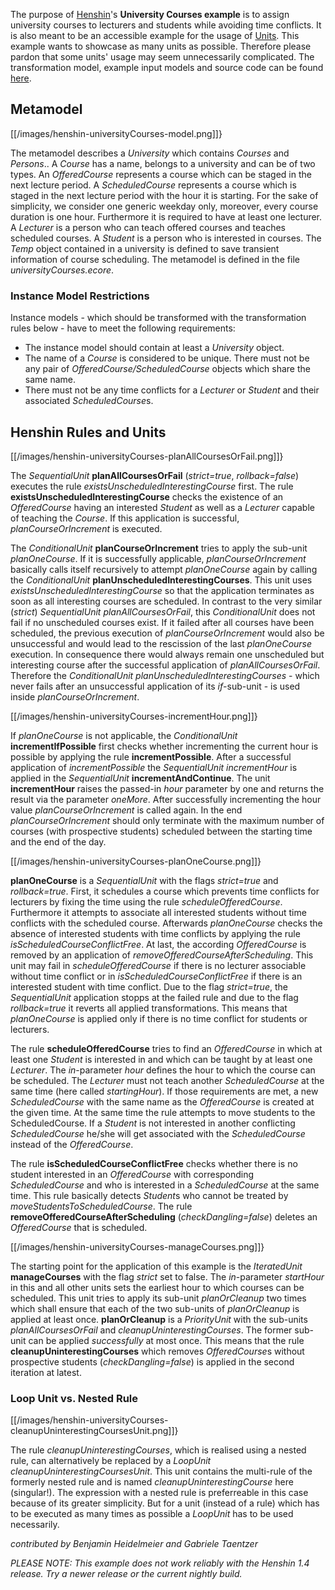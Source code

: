 
The purpose of [Henshin](Home "wikilink")\'s **University Courses
example** is to assign university courses to lecturers and students
while avoiding time conflicts. It is also meant to be an accessible
example for the usage of [Units](Units "wikilink"). This example
wants to showcase as many units as possible. Therefore please pardon
that some units\' usage may seem unnecessarily complicated. The
transformation model, example input models and source code can be found
[here](http://git.eclipse.org/c/henshin/org.eclipse.emft.henshin.git/tree/plugins/org.eclipse.emf.henshin.examples/src/org/eclipse/emf/henshin/examples/universitycourses).

## Metamodel

[[/images/henshin-universityCourses-model.png]]}

The metamodel describes a *University* which contains *Courses* and
*Persons*.. A *Course* has a name, belongs to a university and can be of
two types. An *OfferedCourse* represents a course which can be staged in
the next lecture period. A *ScheduledCourse* represents a course which
is staged in the next lecture period with the hour it is starting. For
the sake of simplicity, we consider one generic weekday only, moreover,
every course duration is one hour. Furthermore it is required to have at
least one lecturer. A *Lecturer* is a person who can teach offered
courses and teaches scheduled courses. A *Student* is a person who is
interested in courses. The *Temp* object contained in a university is
defined to save transient information of course scheduling. The
metamodel is defined in the file *universityCourses.ecore*.

### Instance Model Restrictions

Instance models - which should be transformed with the transformation
rules below - have to meet the following requirements:

-   The instance model should contain at least a *University* object.
-   The name of a *Course* is considered to be unique. There must not be
    any pair of *OfferedCourse/ScheduledCourse* objects which share the
    same name.
-   There must not be any time conflicts for a *Lecturer* or *Student*
    and their associated *ScheduledCourse*s.

## Henshin Rules and Units

[[/images/henshin-universityCourses-planAllCoursesOrFail.png]]}

The *SequentialUnit* **planAllCoursesOrFail** (*strict=true*,
*rollback=false*) executes the rule *existsUnscheduledInterestingCourse*
first. The rule **existsUnscheduledInterestingCourse** checks the
existence of an *OfferedCourse* having an interested *Student* as well
as a *Lecturer* capable of teaching the *Course*. If this application is
successful, *planCourseOrIncrement* is executed.

The *ConditionalUnit* **planCourseOrIncrement** tries to apply the
sub-unit *planOneCourse*. If it is successfully applicable,
*planCourseOrIncrement* basically calls itself recursively to attempt
*planOneCourse* again by calling the *ConditionalUnit*
**planUnscheduledInterestingCourses**. This unit uses
*existsUnscheduledInterestingCourse* so that the application terminates
as soon as all interesting courses are scheduled. In contrast to the
very similar (*strict*) *SequentialUnit* *planAllCoursesOrFail*, this
*ConditionalUnit* does not fail if no unscheduled courses exist. If it
failed after all courses have been scheduled, the previous execution of
*planCourseOrIncrement* would also be unsuccessful and would lead to the
rescission of the last *planOneCourse* execution. In consequence there
would always remain one unscheduled but interesting course after the
successful application of *planAllCoursesOrFail*. Therefore the
*ConditionalUnit* *planUnscheduledInterestingCourses* - which never
fails after an unsuccessful application of its *if*-sub-unit - is used
inside *planCourseOrIncrement*.

[[/images/henshin-universityCourses-incrementHour.png]]}

If *planOneCourse* is not applicable, the *ConditionalUnit*
**incrementIfPossible** first checks whether incrementing the current
hour is possible by applying the rule **incrementPossible**. After a
successful application of *incrementPossible* the *SequentialUnit*
*incrementHour* is applied in the *SequentialUnit*
**incrementAndContinue**. The unit **incrementHour** raises the
passed-in *hour* parameter by one and returns the result via the
parameter *oneMore*. After successfully incrementing the hour value
*planCourseOrIncrement* is called again. In the end
*planCourseOrIncrement* should only terminate with the maximum number of
courses (with prospective students) scheduled between the starting time
and the end of the day.

[[/images/henshin-universityCourses-planOneCourse.png]]}

**planOneCourse** is a *SequentialUnit* with the flags *strict=true* and
*rollback=true*. First, it schedules a course which prevents time
conflicts for lecturers by fixing the time using the rule
*scheduleOfferedCourse*. Furthermore it attempts to associate all
interested students without time conflicts with the scheduled course.
Afterwards *planOneCourse* checks the absence of interested students
with time conflicts by applying the rule
*isScheduledCourseConflictFree*. At last, the according *OfferedCourse*
is removed by an application of *removeOfferedCourseAfterScheduling*.
This unit may fail in *scheduleOfferedCourse* if there is no lecturer
associable without time conflict or in *isScheduledCourseConflictFree*
if there is an interested student with time conflict. Due to the flag
*strict=true*, the *SequentialUnit* application stopps at the failed
rule and due to the flag *rollback=true* it reverts all applied
transformations. This means that *planOneCourse* is applied only if
there is no time conflict for students or lecturers.

The rule **scheduleOfferedCourse** tries to find an *OfferedCourse* in
which at least one *Student* is interested in and which can be taught by
at least one *Lecturer*. The *in*-parameter *hour* defines the hour to
which the course can be scheduled. The *Lecturer* must not teach another
*ScheduledCourse* at the same time (here called *startingHour*). If
those requirements are met, a new *ScheduledCourse* with the same name
as the *OfferedCourse* is created at the given time. At the same time
the rule attempts to move students to the ScheduledCourse. If a
*Student* is not interested in another conflicting *ScheduledCourse*
he/she will get associated with the *ScheduledCourse* instead of the
*OfferedCourse*.

The rule **isScheduledCourseConflictFree** checks whether there is no
student interested in an *OfferedCourse* with corresponding
*ScheduledCourse* and who is interested in a *ScheduledCourse* at the
same time. This rule basically detects *Student*s who cannot be treated
by *moveStudentsToScheduledCourse*. The rule
**removeOfferedCourseAfterScheduling** (*checkDangling=false*) deletes
an *OfferedCourse* that is scheduled.

[[/images/henshin-universityCourses-manageCourses.png]]}

The starting point for the application of this example is the
*IteratedUnit* **manageCourses** with the flag *strict* set to false.
The *in*-parameter *startHour* in this and all other units sets the
earliest hour to which courses can be scheduled. This unit tries to
apply its sub-unit *planOrCleanup* two times which shall ensure that
each of the two sub-units of *planOrCleanup* is applied at least once.
**planOrCleanup** is a *PriorityUnit* with the sub-units
*planAllCoursesOrFail* and *cleanupUninterestingCourses*. The former
sub-unit can be applied *successfully* at most once. This means that the
rule **cleanupUninterestingCourses** which removes *OfferedCourse*s
without prospective students (*checkDangling=false*) is applied in the
second iteration at latest.

### Loop Unit vs. Nested Rule

[[/images/henshin-universityCourses-cleanupUninterestingCoursesUnit.png]]}

The rule *cleanupUninterestingCourses*, which is realised using a nested
rule, can alternatively be replaced by a *LoopUnit*
*cleanupUninterestingCoursesUnit*. This unit contains the multi-rule of
the formerly nested rule and is named *cleanupUninterestingCourse* here
(singular!). The expression with a nested rule is preferreable in this
case because of its greater simplicity. But for a unit (instead of a
rule) which has to be executed as many times as possible a *LoopUnit*
has to be used necessarily.

*contributed by Benjamin Heidelmeier and Gabriele Taentzer*

*PLEASE NOTE: This example does not work reliably with the Henshin 1.4
release. Try a newer release or the current nightly build.*


